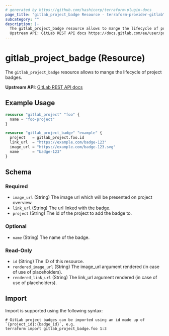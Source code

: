 ```yaml
---
# generated by https://github.com/hashicorp/terraform-plugin-docs
page_title: "gitlab_project_badge Resource - terraform-provider-gitlab"
subcategory: ""
description: |-
  The gitlab_project_badge resource allows to mange the lifecycle of project badges.
  Upstream API: GitLab REST API docs https://docs.gitlab.com/ee/user/project/badges.html#project-badges
---
```


# gitlab_project_badge (Resource)

The `gitlab_project_badge` resource allows to mange the lifecycle of project badges.

**Upstream API**: [GitLab REST API docs](https://docs.gitlab.com/ee/user/project/badges.html#project-badges)

## Example Usage

```terraform
resource "gitlab_project" "foo" {
  name = "foo-project"
}

resource "gitlab_project_badge" "example" {
  project   = gitlab_project.foo.id
  link_url  = "https://example.com/badge-123"
  image_url = "https://example.com/badge-123.svg"
  name      = "badge-123"
}
```

<!-- schema generated by tfplugindocs -->
## Schema

### Required

- `image_url` (String) The image url which will be presented on project overview.
- `link_url` (String) The url linked with the badge.
- `project` (String) The id of the project to add the badge to.

### Optional

- `name` (String) The name of the badge.

### Read-Only

- `id` (String) The ID of this resource.
- `rendered_image_url` (String) The image_url argument rendered (in case of use of placeholders).
- `rendered_link_url` (String) The link_url argument rendered (in case of use of placeholders).

## Import

Import is supported using the following syntax:

```shell
# GitLab project badges can be imported using an id made up of `{project_id}:{badge_id}`, e.g.
terraform import gitlab_project_badge.foo 1:3
```
